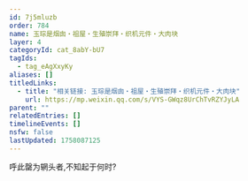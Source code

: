 ```yaml
---
id: 7j5mluzb
order: 784
name: 玉琮是烟囱・祖屋・生殖崇拜・织机元件・大肉块
layer: 4
categoryId: cat_8abY-bU7
tagIds:
  - tag_eAgXxyKy
aliases: []
titledLinks:
  - title: "相关链接: 玉琮是烟囱・祖屋・生殖崇拜・织机元件・大肉块"
    url: https://mp.weixin.qq.com/s/VYS-GWqz8UrChTvRZYJyLA
parent: ""
relatedEntries: []
timelineEvents: []
nsfw: false
lastUpdated: 1758087125
---
```


呼此罄为辋头者,不知起于何时?